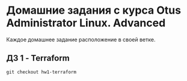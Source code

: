 # Домашние задания с курса Otus Administrator Linux. Advanced

Каждое домашнее задание расположение в своей ветке.

## ДЗ 1 - Terraform

`git checkout hw1-terraform`
